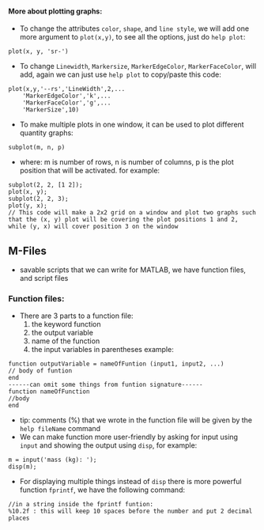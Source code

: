 #### More about plotting graphs:
- To change the attributes `color`, `shape`, and `line style`, we will add one more argument to `plot(x,y)`, to see all the options, just do `help plot`:
```
plot(x, y, 'sr-')
```

- To change `Linewidth`, `Markersize`, `MarkerEdgeColor`, `MarkerFaceColor`, will add, again we can just use `help plot` to copy/paste this code:
```
plot(x,y,'--rs','LineWidth',2,...  
	'MarkerEdgeColor','k',...  
	'MarkerFaceColor','g',...  
	'MarkerSize',10)
```

- To make multiple plots in one window, it can be used to plot different quantity graphs:
```
subplot(m, n, p)
```
- where: m is number of rows, n is number of columns, p is the plot position that will be activated. for example:
```
subplot(2, 2, [1 2]);
plot(x, y);
subplot(2, 2, 3);
plot(y, x);
// This code will make a 2x2 grid on a window and plot two graphs such that the (x, y) plot will be covering the plot positions 1 and 2, while (y, x) will cover position 3 on the window
```
## M-Files
- savable scripts that we can write for MATLAB, we have function files, and script files

### Function files:
- There are 3 parts to a function file:
	1) the keyword function
	2) the output variable
	3) name of the function
	4) the input variables in parentheses
example:
```
function outputVariable = nameOfFuntion (input1, input2, ...)
// body of funtion
end
------can omit some things from funtion signature------
function nameOfFunction
//body
end
```
- tip: comments (%) that we wrote in the function file will be given by the `help fileName` command 
- We can make function more user-friendly by asking for input using `input` and showing the output using `disp`,  for example:
```
m = input('mass (kg): ');
disp(m);
```

- For displaying multiple things instead of `disp` there is more powerful function `fprintf`, we have the following command:

```
//in a string inside the fprintf funtion:
%10.2f : this will keep 10 spaces before the number and put 2 decimal places

```